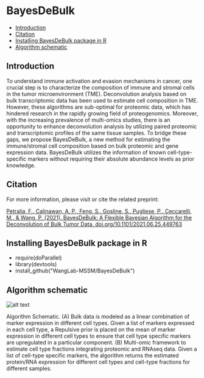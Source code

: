 # BayesDeBulk

* [Introduction](#introduction)
* [Citation](#citation)
* [Installing BayesDeBulk package in R](#running-from-the-command-line)
* [Algorithm schematic](#algorithm-schematic)



## Introduction
To understand immune activation and evasion mechanisms in cancer, one crucial step is to characterize the composition of immune and stromal cells in the tumor microenvironment (TME). Deconvolution analysis based on bulk transcriptomic data has been used to estimate cell composition in TME. However, these algorithms are sub-optimal for proteomic data, which has hindered research in the rapidly growing field of proteogenomics. Moreover, with the increasing prevalence of multi-omics studies, there is an opportunity to enhance deconvolution analysis by utilizing paired proteomic and transcriptomic profiles of the same tissue samples. To bridge these gaps, we propose BayesDeBulk, a new method for estimating the immune/stromal cell composition based on bulk proteomic and gene expression data. BayesDeBulk utilizes the information of known cell-type-specific markers without requiring their absolute abundance levels as prior knowledge.


## Citation
For more information, please visit or cite the related preprint: 

[Petralia, F., Calinawan, A. P., Feng, S., Gosline, S., Pugliese, P., Ceccarelli, M., & Wang, P. (2021). BayesDeBulk: A Flexible Bayesian Algorithm for the Deconvolution of Bulk Tumor Data. doi.org/10.1101/2021.06.25.449763](https://www.biorxiv.org/content/10.1101/2021.06.25.449763v4)

## Installing BayesDeBulk package in R 

* require(doParallel)
* library(devtools)
* install_github("WangLab-MSSM/BayesDeBulk")


## Algorithm schematic
![alt text](./algorithm_schematic.png)

Algorithm Schematic. (A) Bulk data is modeled as a linear combination of marker expression in different cell
types. Given a list of markers expressed in each cell type, a Repulsive prior is placed on the mean of marker expression
in different cell types to ensure that cell type specific markers are upregulated in a particular component. (B) Multi-omic
framework to estimate cell type fractions integrating proteomic and RNAseq data. Given a list of cell-type specific markers,
the algorithm returns the estimated protein/RNA expression for different cell types and cell-type fractions for different
samples.

